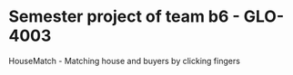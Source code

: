 # Semester project of team b6 - GLO-4003

HouseMatch - Matching house and buyers by clicking fingers


